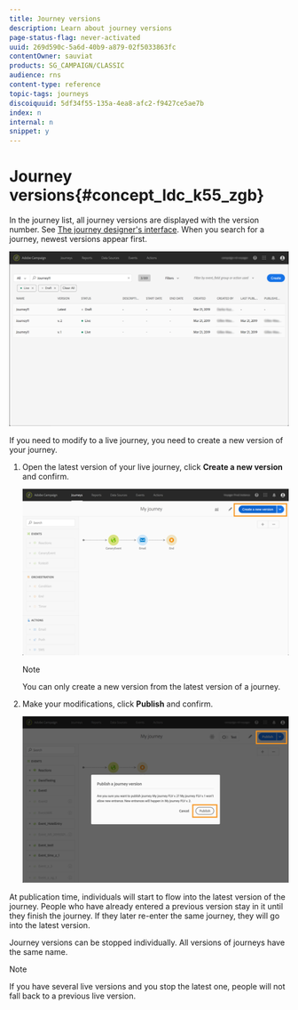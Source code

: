 ```yaml
---
title: Journey versions
description: Learn about journey versions
page-status-flag: never-activated
uuid: 269d590c-5a6d-40b9-a879-02f5033863fc
contentOwner: sauviat
products: SG_CAMPAIGN/CLASSIC
audience: rns
content-type: reference
topic-tags: journeys
discoiquuid: 5df34f55-135a-4ea8-afc2-f9427ce5ae7b
index: n
internal: n
snippet: y
---
```


# Journey versions{#concept_ldc_k55_zgb}

In the journey list, all journey versions are displayed with the version number. See [The journey designer's interface](../building-journeys/journeyinterface.md#concept_m1g_5qt_52b). When you search for a journey, newest versions appear first.

![](../assets/journeyversions1.png)

If you need to modify to a live journey, you need to create a new version of your journey.

1. Open the latest version of your live journey, click **Create a new version** and confirm.

    ![](../assets/journeyversions2.png)

    >[!NOTE]
    >
    >You can only create a new version from the latest version of a journey.

1. Make your modifications, click **Publish** and confirm.

    ![](../assets/journeyversions3.png)

At publication time, individuals will start to flow into the latest version of the journey. People who have already entered a previous version stay in it until they finish the journey. If they later re-enter the same journey, they will go into the latest version.

Journey versions can be stopped individually. All versions of journeys have the same name.

>[!NOTE]
>
>If you have several live versions and you stop the latest one, people will not fall back to a previous live version.
